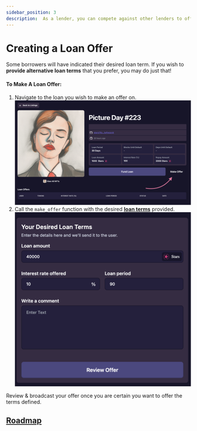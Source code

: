 ```yaml
---
sidebar_position: 3
description:  As a lender, you can compete against other lenders to offer competitive terms on listed collateral.
---
```



# Creating a Loan Offer

Some borrowers will have indicated their desired loan term. If you wish to **provide alternative loan terms** that you prefer, you may do just that!

#### To Make A Loan Offer:

1. Navigate to the loan you wish to make an offer on.
![New-loan!](../../static/img/create-loan-offer-listing-details.png)
2. Call the `make_offer`  function with the desired **[loan terms](./listing-collateral#loan-terms)** provided.
![New-loan!](../../static/img/create-loan-offer-loan-terms.png)

Review & broadcast your offer once you are certain you want to offer the terms defined. 
## [Roadmap](../introduction/atlas-dapp/roadmap)
